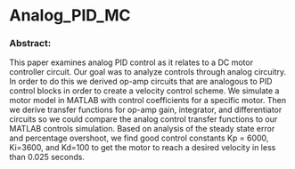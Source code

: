 # Analog_PID_MC

### Abstract:
This paper examines analog PID control as it relates to a DC motor controller circuit. Our goal was to analyze controls through analog circuitry. In order to do this we derived op-amp circuits that are analogous to PID control blocks in order to create a velocity control scheme. We simulate a motor model in MATLAB with control coefficients for a specific motor. Then we derive transfer functions for op-amp gain, integrator, and differentiator circuits so we could compare the analog control transfer functions to our MATLAB controls simulation.  Based on analysis of the steady state error and percentage overshoot, we find good control constants Kp = 6000, Ki=3600, and Kd=100 to get the motor to reach a desired velocity in less than 0.025 seconds.
